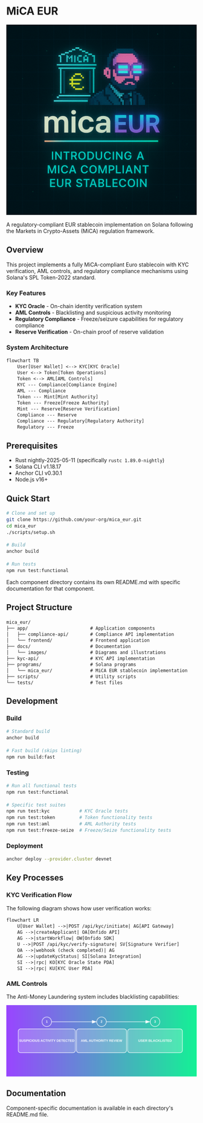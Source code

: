 # MiCA EUR

<p align="center">
  <img src="assets/micaEur_banner.png" alt="MiCA EUR banner" width="700" />
</p>

A regulatory-compliant EUR stablecoin implementation on Solana following the Markets in Crypto-Assets (MiCA) regulation framework.

## Overview

This project implements a fully MiCA-compliant Euro stablecoin with KYC verification, AML controls, and regulatory compliance mechanisms using Solana's SPL Token-2022 standard.

### Key Features

- **KYC Oracle** - On-chain identity verification system
- **AML Controls** - Blacklisting and suspicious activity monitoring
- **Regulatory Compliance** - Freeze/seizure capabilities for regulatory compliance
- **Reserve Verification** - On-chain proof of reserve validation

### System Architecture

```mermaid
flowchart TB
    User[User Wallet] <--> KYC[KYC Oracle]
    User <--> Token[Token Operations]
    Token <--> AML[AML Controls]
    KYC --- Compliance[Compliance Engine]
    AML --- Compliance
    Token --- Mint[Mint Authority]
    Token --- Freeze[Freeze Authority]
    Mint --- Reserve[Reserve Verification]
    Compliance --- Reserve
    Compliance --- Regulatory[Regulatory Authority]
    Regulatory --- Freeze
```

## Prerequisites

- Rust nightly-2025-05-11 (specifically `rustc 1.89.0-nightly`)
- Solana CLI v1.18.17
- Anchor CLI v0.30.1
- Node.js v16+

## Quick Start

```bash
# Clone and set up
git clone https://github.com/your-org/mica_eur.git
cd mica_eur
./scripts/setup.sh

# Build
anchor build

# Run tests
npm run test:functional
```

Each component directory contains its own README.md with specific documentation for that component.

## Project Structure

```
mica_eur/
├── app/                       # Application components
│   ├── compliance-api/        # Compliance API implementation
│   └── frontend/              # Frontend application
├── docs/                      # Documentation
│   └── images/                # Diagrams and illustrations
├── kyc-api/                   # KYC API implementation
├── programs/                  # Solana programs
│   └── mica_eur/              # MiCA EUR stablecoin implementation
├── scripts/                   # Utility scripts
└── tests/                     # Test files
```

## Development

### Build

```bash
# Standard build
anchor build

# Fast build (skips linting)
npm run build:fast
```

### Testing

```bash
# Run all functional tests
npm run test:functional

# Specific test suites
npm run test:kyc           # KYC Oracle tests
npm run test:token         # Token functionality tests
npm run test:aml           # AML Authority tests
npm run test:freeze-seize  # Freeze/Seize functionality tests
```

### Deployment

```bash
anchor deploy --provider.cluster devnet
```

## Key Processes

### KYC Verification Flow

The following diagram shows how user verification works:

```mermaid
flowchart LR
    U[User Wallet] -->|POST /api/kyc/initiate| AG[API Gateway]
    AG -->|createApplicant| OA[Onfido API]
    AG -->|startWorkflow| OW[Onfido SDK]
    U -->|POST /api/kyc/verify-signature| SV[Signature Verifier]
    OA -->|webhook (check completed)| AG
    AG -->|updateKycStatus| SI[Solana Integration]
    SI -->|rpc| KO[KYC Oracle State PDA]
    SI -->|rpc| KU[KYC User PDA]
```

### AML Controls

The Anti-Money Laundering system includes blacklisting capabilities:

![AML Blacklisting Process](docs/images/aml_blacklisting_process.svg)

## Documentation

Component-specific documentation is available in each directory's README.md file.
